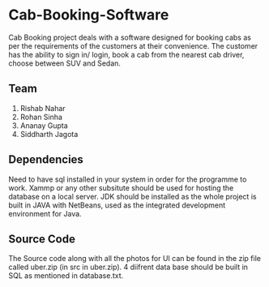 # Cab-Booking-Software
Cab Booking project deals with a software designed for booking cabs as per the requirements of the customers at their convenience. The customer has the ability to sign in/ login, book a cab from the nearest cab driver, choose between SUV and Sedan.
## Team 
1. Rishab Nahar
2. Rohan Sinha
3. Ananay Gupta
4. Siddharth Jagota
## Dependencies
Need to have sql installed in your system in order for the programme to work. Xammp or any other subsitute should be used for hosting the database on a local server. JDK should be installed as the whole project is built in JAVA with NetBeans, used as the integrated development environment for Java. 
## Source Code
The Source code along with all the photos for UI can be found in the zip file called uber.zip (in src in uber.zip). 4 diifrent data base should be built in SQL as mentioned in database.txt.
